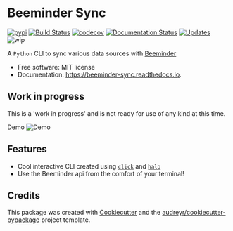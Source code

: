 # Beeminder Sync

[![pypi](https://img.shields.io/pypi/v/beeminder_sync.svg)](https://pypi.python.org/pypi/beeminder_sync)
[![Build Status](https://travis-ci.org/dileep-kishore/beeminder-sync.svg?branch=master)](https://travis-ci.org/dileep-kishore/beeminder-sync)
[![codecov](https://codecov.io/gh/dileep-kishore/beeminder-sync/branch/master/graph/badge.svg)](https://codecov.io/gh/dileep-kishore/beeminder-sync)
[![Documentation Status](https://readthedocs.org/projects/beeminder-sync/badge/?version=latest)](https://beeminder-sync.readthedocs.io/en/latest/?badge=latest)
[![Updates](https://pyup.io/repos/github/dileep-kishore/beeminder-sync/shield.svg)](https://pyup.io/repos/github/dileep-kishore/beeminder-sync/)
![wip](https://img.shields.io/badge/stability-work_in_progress-lightgrey.svg)

A `Python` CLI to sync various data sources with [Beeminder](https://github.com/dileep-kishore/beeminder-sync)

  - Free software: MIT license
  - Documentation: <https://beeminder-sync.readthedocs.io>.

## Work in progress

This is a 'work in progress' and is not ready for use of any kind at
this time.

Demo
![Demo](assets/demo.gif)

## Features

  - Cool interactive CLI created using [`click`](http://click.pocoo.org/6/) and [`halo`](https://github.com/ManrajGrover/halo)
  - Use the Beeminder api from the comfort of your terminal!

## Credits

This package was created with [Cookiecutter](https://github.com/audreyr/cookiecutter) and the [audreyr/cookiecutter-pypackage](https://github.com/audreyr/cookiecutter-pypackage) project template.
